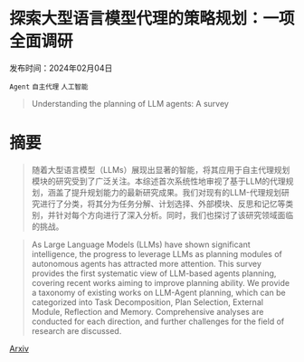 # 探索大型语言模型代理的策略规划：一项全面调研

发布时间：2024年02月04日

`Agent` `自主代理` `人工智能`

> Understanding the planning of LLM agents: A survey

# 摘要

> 随着大型语言模型（LLMs）展现出显著的智能，将其应用于自主代理规划模块的研究受到了广泛关注。本综述首次系统性地审视了基于LLM的代理规划，涵盖了提升规划能力的最新研究成果。我们对现有的LLM-代理规划研究进行了分类，将其分为任务分解、计划选择、外部模块、反思和记忆等类别，并针对每个方向进行了深入分析。同时，我们也探讨了该研究领域面临的挑战。

> As Large Language Models (LLMs) have shown significant intelligence, the progress to leverage LLMs as planning modules of autonomous agents has attracted more attention. This survey provides the first systematic view of LLM-based agents planning, covering recent works aiming to improve planning ability. We provide a taxonomy of existing works on LLM-Agent planning, which can be categorized into Task Decomposition, Plan Selection, External Module, Reflection and Memory. Comprehensive analyses are conducted for each direction, and further challenges for the field of research are discussed.

[Arxiv](https://arxiv.org/abs/2402.02716)